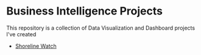 # Business Intelligence Projects
This repository is a collection of Data Visualization and Dashboard projects I've created
* [Shoreline Watch](https://github.com/CentsOfFate/Shoreline-Watch/blob/master/README.md)
